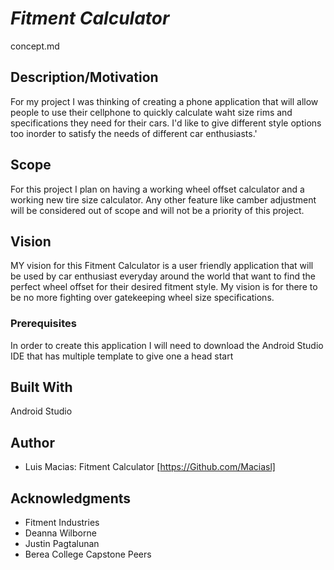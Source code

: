 # *Fitment Calculator*

concept.md

## Description/Motivation

For my project I was thinking of creating a phone application that will allow people to use their cellphone to quickly calculate waht size rims and specifications they need for their cars. I'd like to give different style options too inorder to satisfy the needs of different car enthusiasts.'

## Scope

For this project I plan on having a working wheel offset calculator and a working new tire size calculator. Any other feature like camber adjustment will be considered out of scope and will not be a priority of this project.

## Vision

MY vision for this Fitment Calculator is a user friendly application that will be used by car enthusiast everyday around the world that want to find the perfect wheel offset for their desired fitment style. My vision is for there to be no more fighting over gatekeeping wheel size specifications.

### Prerequisites

In order to create this application I will need to download the Android Studio IDE that has multiple template to give one a head start

## Built With

Android Studio

## Author

- Luis Macias: Fitment Calculator [https://Github.com/Maciasl]

## Acknowledgments

- Fitment Industries
- Deanna Wilborne
- Justin Pagtalunan
- Berea College Capstone Peers
